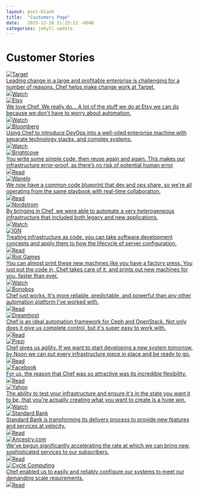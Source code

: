 ```yaml
---
layout: post-blank
title:  "Customers Page"
date:   2015-12-28 11:25:12 -0600
categories: jekyll update
---
```

<div class="hero hero__customers">
  <div class="hero--content">
    <h1>Customer Stories</h1>
  </div>
</div>

<div class="wrapper">
  <div class="wrapper--content">
    <div class="tiles">
      <div class="tile tile__orange">
        <a href="#">
          <img alt="Target" class="tile--logo" src="{{ site.baseurl }}/images/customers/target.png">
          <div class="tile--content">
            Leading change in a large and profitable enterprise is challenging for a number of reasons. Chef helps make change work at Target.
          </div>
          <div class="tile--tag">
            <img class="tile--icon" src="{{ site.baseurl }}/images/icon-video.png">Watch
          </div>
        </a>
      </div>
      <div class="tile tile__blue">
        <a href="#">
          <img alt="Etsy" class="tile--logo" src="{{ site.baseurl }}/images/customers/etsy.png">
          <div class="tile--content">
            We love Chef. We really do... A lot of the stuff we do at Etsy we can do because we don't have to worry about automation.
          </div>
          <div class="tile--tag">
            <img class="tile--icon" src="{{ site.baseurl }}/images/icon-video.png">Watch
          </div>
        </a>
      </div>
      <div class="tile tile__darkblue">
        <a href="#">
          <img alt="Bloomberg" class="tile--logo" src="{{ site.baseurl }}/images/customers/bloomberg.png">
          <div class="tile--content">
            Using Chef to introduce DevOps into a well-oiled enterprise machine with separate technology stacks, and complex systems.
          </div>
          <div class="tile--tag">
            <img class="tile--icon" src="{{ site.baseurl }}/images/icon-video.png">Watch
          </div>
        </a>
      </div>
      <div class="tile tile__blue">
        <a href="#">
          <img alt="Brightcove" class="tile--logo" src="{{ site.baseurl }}/images/customers/brightcove.png">
          <div class="tile--content">
            You write some simple code, then reuse again and again. This makes our infrastructure error-proof, as there’s no risk of potential human error
          </div>
          <div class="tile--tag">
            <img class="tile--icon" src="{{ site.baseurl }}/images/icon-document-white.png">Read
          </div>
        </a>
      </div>
      <div class="tile tile__darkblue">
        <a href="#">
          <img alt="Wanelo" class="tile--logo" src="{{ site.baseurl }}/images/customers/wanelo.png">
          <div class="tile--content">
            We now have a common code blueprint that dev and ops share, so we're all operating from the same playbook with real-time collaboration.
          </div>
          <div class="tile--tag">
            <img class="tile--icon" src="{{ site.baseurl }}/images/icon-document-white.png">Read
          </div>
        </a>
      </div>
      <div class="tile tile__orange">
        <a href="#">
          <img alt="Nordstrom" class="tile--logo" src="{{ site.baseurl }}/images/customers/nordstrom.png">
          <div class="tile--content">
            By bringing in Chef, we were able to automate a very heterogeneous infrastructure that included both legacy and new applications.
          </div>
          <div class="tile--tag">
            <img class="tile--icon" src="{{ site.baseurl }}/images/icon-video.png">Watch
          </div>
        </a>
      </div>
      <div class="tile tile__darkblue">
        <a href="#">
          <img alt="IGN" class="tile--logo" src="{{ site.baseurl }}/images/customers/ign.png">
          <div class="tile--content">
            Treating infrastructure as code, you can take software development concepts and apply them to how the lifecycle of server configuration.
          </div>
          <div class="tile--tag">
            <img class="tile--icon" src="{{ site.baseurl }}/images/icon-document-white.png">Read
          </div>
        </a>
      </div>
      <div class="tile tile__orange">
        <a href="#">
          <img alt="Riot Games" class="tile--logo" src="{{ site.baseurl }}/images/customers/riot.png">
          <div class="tile--content">
            You can almost print these new machines like you have a factory press. You just put the code in, Chef takes care of it, and prints out new machines for you, faster than ever.
          </div>
          <div class="tile--tag">
            <img class="tile--icon" src="{{ site.baseurl }}/images/icon-video.png">Watch
          </div>
        </a>
      </div>
      <div class="tile tile__orange">
        <a href="#">
          <img alt="Bonobos" class="tile--logo" src="{{ site.baseurl }}/images/customers/bonobos.png">
          <div class="tile--content">
            Chef just works. It's more reliable, predictable, and powerful than any other automation platform I've worked with.
          </div>
          <div class="tile--tag">
            <img class="tile--icon" src="{{ site.baseurl }}/images/icon-document-white.png">Read
          </div>
        </a>
      </div>
      <div class="tile tile__darkblue">
        <a href="#">
          <img alt="Dreamhost" class="tile--logo" src="{{ site.baseurl }}/images/customers/dreamhost.png">
          <div class="tile--content">
            Chef is an ideal automation framework for Ceph and OpenStack. Not only does it give us complete control, but it's super easy to work with.
          </div>
          <div class="tile--tag">
            <img class="tile--icon" src="{{ site.baseurl }}/images/icon-document-white.png">Read
          </div>
        </a>
      </div>
      <div class="tile tile__orange">
        <a href="#">
          <img alt="Prezi" class="tile--logo" src="{{ site.baseurl }}/images/customers/prezi.png">
          <div class="tile--content">
            Chef gives us agility. If we want to start developing a new system tomorrow, by Noon we can put every infrastructure piece in place and be ready to go.
          </div>
          <div class="tile--tag">
            <img class="tile--icon" src="{{ site.baseurl }}/images/icon-document-white.png">Read
          </div>
        </a>
      </div>
      <div class="tile tile__blue">
        <a href="#">
          <img alt="Facebook" class="tile--logo" src="{{ site.baseurl }}/images/customers/facebook.png">
          <div class="tile--content">
            For us, the reason that Chef was so attractive was its incredible flexibility.
          </div>
          <div class="tile--tag">
            <img class="tile--icon" src="{{ site.baseurl }}/images/icon-document-white.png">Read
          </div>
        </a>
      </div>
      <div class="tile tile__blue">
        <a href="#">
          <img alt="Yahoo" class="tile--logo" src="{{ site.baseurl }}/images/customers/yahoo.png">
          <div class="tile--content">
            The ability to test your infrastructure and ensure it's in the state you want it to be, that you're actually creating what you want to create is a huge win.
          </div>
          <div class="tile--tag">
            <img class="tile--icon" src="{{ site.baseurl }}/images/icon-video.png">Watch
          </div>
        </a>
      </div>
      <div class="tile tile__darkblue">
        <a href="#">
          <img alt="Standard Bank" class="tile--logo" src="{{ site.baseurl }}/images/customers/stdbank.png">
          <div class="tile--content">
            Standard Bank is transforming its delivery process to provide new features and services at velocity.
          </div>
          <div class="tile--tag">
            <img class="tile--icon" src="{{ site.baseurl }}/images/icon-document-white.png">Read
          </div>
        </a>
      </div>
      <div class="tile tile__orange">
        <a href="#">
          <img alt="Ancestry.com" class="tile--logo" src="{{ site.baseurl }}/images/customers/ancestry.png">
          <div class="tile--content">
            We've begun significantly accelerating the rate at which we can bring new, sophisticated services to our subscribers.
          </div>
          <div class="tile--tag">
            <img class="tile--icon" src="{{ site.baseurl }}/images/icon-document-white.png">Read
          </div>
        </a>
      </div>
      <div class="tile tile__blue">
        <a href="#">
          <img alt="Cycle Computing" class="tile--logo" src="{{ site.baseurl }}/images/customers/cycle.png">
          <div class="tile--content">
            Chef enabled us to easily and reliably configure our systems to meet our demanding scale requirements.
          </div>
          <div class="tile--tag">
            <img class="tile--icon" src="{{ site.baseurl }}/images/icon-document-white.png">Read
          </div>
        </a>
      </div>
    <div>

  </div>
</div>